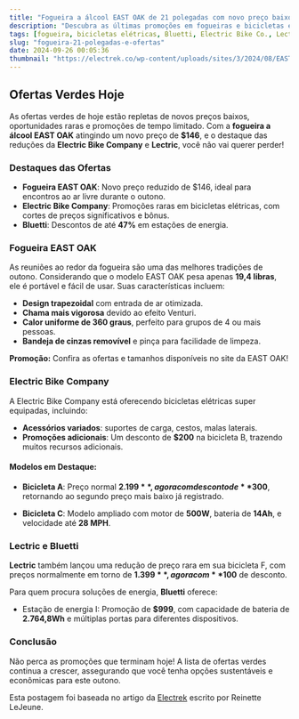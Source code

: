 ```yaml
---
title: "Fogueira a álcool EAST OAK de 21 polegadas com novo preço baixo e ofertas em veículos elétricos"
description: "Descubra as últimas promoções em fogueiras e bicicletas elétricas, além de incríveis ofertas em estações de energia."
tags: [fogueira, bicicletas elétricas, Bluetti, Electric Bike Co., Lectric]
slug: "fogueira-21-polegadas-e-ofertas"
date: 2024-09-26 00:05:36
thumbnail: "https://electrek.co/wp-content/uploads/sites/3/2024/08/EAST-OAK-21-inch-smokeless-fire-pit.webp?w=1200"
---
```


## Ofertas Verdes Hoje

As ofertas verdes de hoje estão repletas de novos preços baixos, oportunidades raras e promoções de tempo limitado. Com a **fogueira a álcool EAST OAK** atingindo um novo preço de **$146**, e o destaque das reduções da **Electric Bike Company** e **Lectric**, você não vai querer perder!

### Destaques das Ofertas

- **Fogueira EAST OAK**: Novo preço reduzido de $146, ideal para encontros ao ar livre durante o outono.
- **Electric Bike Company**: Promoções raras em bicicletas elétricas, com cortes de preços significativos e bônus.
- **Bluetti**: Descontos de até **47%** em estações de energia.

### Fogueira EAST OAK

As reuniões ao redor da fogueira são uma das melhores tradições de outono. Considerando que o modelo EAST OAK pesa apenas **19,4 libras**, ele é portável e fácil de usar. Suas características incluem:

- **Design trapezoidal** com entrada de ar otimizada.
- **Chama mais vigorosa** devido ao efeito Venturi.
- **Calor uniforme de 360 graus**, perfeito para grupos de 4 ou mais pessoas.
- **Bandeja de cinzas removível** e pinça para facilidade de limpeza.

**Promoção:** Confira as ofertas e tamanhos disponíveis no site da EAST OAK!

### Electric Bike Company

A Electric Bike Company está oferecendo bicicletas elétricas super equipadas, incluindo:

- **Acessórios variados**: suportes de carga, cestos, malas laterais.
- **Promoções adicionais**: Um desconto de **$200** na bicicleta B, trazendo muitos recursos adicionais.

#### Modelos em Destaque:

- **Bicicleta A**: Preço normal **$2.199**, agora com desconto de **$300**, retornando ao segundo preço mais baixo já registrado.
  
- **Bicicleta C**: Modelo ampliado com motor de **500W**, bateria de **14Ah**, e velocidade até **28 MPH**.

### Lectric e Bluetti

**Lectric** também lançou uma redução de preço rara em sua bicicleta F, com preços normalmente em torno de **$1.399**, agora com **$100** de desconto.

Para quem procura soluções de energia, **Bluetti** oferece:

- Estação de energia I: Promoção de **$999**, com capacidade de bateria de **2.764,8Wh** e múltiplas portas para diferentes dispositivos.

### Conclusão

Não perca as promoções que terminam hoje! A lista de ofertas verdes continua a crescer, assegurando que você tenha opções sustentáveis e econômicas para este outono.

Esta postagem foi baseada no artigo da [Electrek](https://electrek.co/2024/09/25/east-oak-fire-pit-rare-electric-bike-co-and-lectric-cuts-bluetti-more/) escrito por Reinette LeJeune.